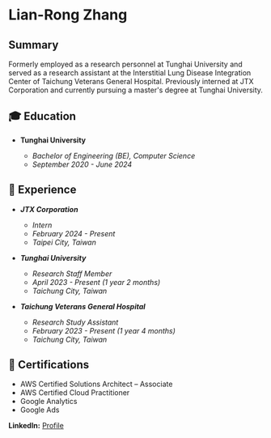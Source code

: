 # Lian-Rong Zhang

## Summary

Formerly employed as a research personnel at Tunghai University and served as a research assistant at the Interstitial Lung Disease Integration Center of Taichung Veterans General Hospital. Previously interned at JTX Corporation and currently pursuing a master's degree at Tunghai University.

## 🎓 Education

- **Tunghai University**
  
  - *Bachelor of Engineering (BE), Computer Science*
  - *September 2020 - June 2024*

## 💼 Experience

- ***JTX Corporation***  
  - *Intern*  
  - *February 2024 - Present*  
  - *Taipei City, Taiwan*

- ***Tunghai University***  
  - *Research Staff Member*  
  - *April 2023 - Present (1 year 2 months)*  
  - *Taichung City, Taiwan*

- ***Taichung Veterans General Hospital***  
  - *Research Study Assistant*  
  - *February 2023 - Present (1 year 4 months)*  
  - *Taichung City, Taiwan*

## 🏅 Certifications

- AWS Certified Solutions Architect – Associate
- AWS Certified Cloud Practitioner
- Google Analytics
- Google Ads

**LinkedIn:** [Profile](https://www.linkedin.com/in/lienjung-chang)
